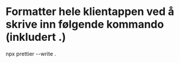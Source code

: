 # Formatter hele klientappen ved å skrive inn følgende kommando (inkludert .)
npx prettier --write .

